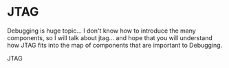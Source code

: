 # JTAG

Debugging is huge topic... I don't know how to introduce the many components, so I will talk about jtag... and hope that you will understand how JTAG fits into the map of components that are important to Debugging. 

JTAG 

